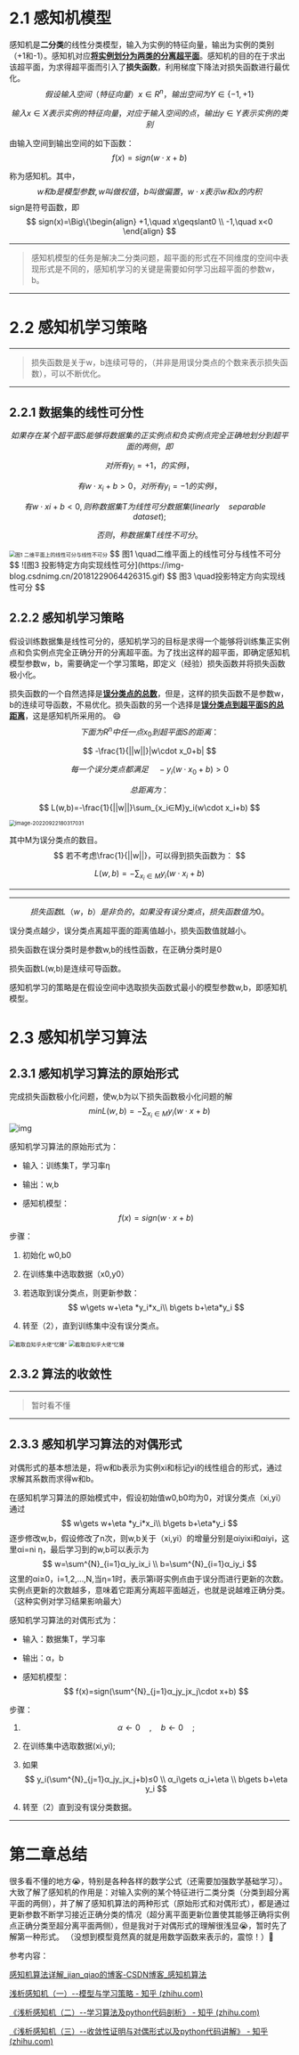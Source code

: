 # 2.1 感知机模型

感知机是**二分类**的线性分类模型，输入为实例的特征向量，输出为实例的类别（+1和-1）。感知机对应<u>**将实例划分为两类的分离超平面**</u>。感知机的目的在于求出该超平面，为求得超平面而引入了**损失函数**，利用梯度下降法对损失函数进行最优化。
$$
假设输入空间（特征向量）x∈R^n，输出空间为Y∈\{-1,+1\}
$$

$$
输入x∈X表示实例的特征向量，对应于输入空间的点，输出y∈Y表示实例的类别
$$

由输入空间到输出空间的如下函数：
$$
f(x)=sign(w\cdot x+b)
$$

称为感知机。其中，
$$
w和b是模型参数,w叫做权值，b叫做偏置，w\cdot x表示w和x的内积
$$
sign是符号函数，即
$$
sign(x)=\Big\{\begin{align}
+1,\quad x\geqslant0
\\
-1,\quad x<0
\end{align}
$$

------

>  感知机模型的任务是解决二分类问题，超平面的形式在不同维度的空间中表现形式是不同的，感知机学习的关键是需要如何学习出超平面的参数w，b。

------

# 2.2 感知机学习策略

------

> 损失函数是关于w，b连续可导的，（并非是用误分类点的个数来表示损失函数），可以不断优化。

------

## 2.2.1 数据集的线性可分性

$$
如果存在某个超平面S能够将数据集的正实例点和负实例点完全正确地划分到超平面的两侧，即
$$

$$
对所有 y_i=+1，的实例i，
$$

$$
有 w\cdot x_i+b>0，对所有 y_i=-1 的实例i，
$$

$$
有w\cdot xi+b<0,则称数据集T为线性可分数据集(linearly\quad separable\quad data set);
$$

$$
否则，称数据集T线性不可分。
$$

<img src="https://img-blog.csdnimg.cn/20181229065144827.JPG?x-oss-process=image/watermark,type_ZmFuZ3poZW5naGVpdGk,shadow_10,text_aHR0cHM6Ly9ibG9nLmNzZG4ubmV0L2ppYW5fcWlhbw==,size_16,color_FFFFFF,t_70" alt="图1 二维平面上的线性可分与线性不可分" style="zoom:67%;" />
$$
图1 \quad二维平面上的线性可分与线性不可分
$$
![图3 投影特定方向实现线性可分](https://img-blog.csdnimg.cn/20181229064426315.gif)
$$
图3 \quad投影特定方向实现线性可分
$$


## 2.2.2 感知机学习策略

假设训练数据集是线性可分的，感知机学习的目标是求得一个能够将训练集正实例点和负实例点完全正确分开的分离超平面。为了找出这样的超平面，即确定感知机模型参数w，b，需要确定一个学习策略，即定义（经验）损失函数并将损失函数极小化。

损失函数的一个自然选择是<u>**误分类点的总数**</u>，但是，这样的损失函数不是参数w，b的连续可导函数，不易优化。损失函数的另一个选择是<u>**误分类点到超平面S的总距离**</u>，这是感知机所采用的。
:smile:
$$
下面为R^n中任一点x_0到超平面S的距离：
$$

$$
-\frac{1}{||w||}|w\cdot x_0+b|
$$

$$
每一个误分类点都满足\quad-y_i(w\cdot x_0+b)>0
$$

$$
总距离为：
$$

$$
L(w,b)=-\frac{1}{||w||}\sum_{x_i∈M}y_i(w\cdot x_i+b)
$$

<img src="C:\Users\lenovo\AppData\Roaming\Typora\typora-user-images\image-20220922180317031.png" alt="image-20220922180317031" style="zoom:67%;" />

其中M为误分类点的数目。
$$
若不考虑\frac{1}{||w||}，可以得到损失函数为：
$$

$$
L(w,b)=-\sum_{x_i∈M}y_i(w\cdot x_i+b)
$$

------

> 

------

$$
损失函数L（w，b）是非负的，如果没有误分类点，损失函数值为0。
$$

误分类点越少，误分类点离超平面的距离值越小，损失函数值就越小。

损失函数在误分类时是参数w,b的线性函数，在正确分类时是0

损失函数L(w,b)是连续可导函数。

感知机学习的策略是在假设空间中选取损失函数式最小的模型参数w,b，即感知机模型。

# 2.3 感知机学习算法

## 2.3.1 感知机学习算法的原始形式

完成损失函数极小化问题，使w,b为以下损失函数极小化问题的解
$$
min L(w,b)=-\sum_{x_i∈M}y_i(w\cdot x+b)
$$
![img](file:///C:\Users\lenovo\AppData\Local\Temp\ksohtml8484\wps1.jpg)

感知机学习算法的原始形式为：

- 输入：训练集T，学习率η

- 输出：w,b

- 感知机模型：
  $$
  f(x)=sign(w\cdot x+b)
  $$
  

步骤：

1. 初始化 w0,b0

2. 在训练集中选取数据（x0,y0）

3. 若选取到误分类点，则更新参数：
   $$
   w\gets w+\eta *y_i*x_i\\ b\gets b+\eta*y_i
   $$

4. 转至（2），直到训练集中没有误分类点。

<img src="C:\Users\lenovo\AppData\Roaming\Typora\typora-user-images\image-20220923225531017.png" alt="截取自知乎大佬“忆臻”" style="zoom: 67%;" />

<img src="C:\Users\lenovo\AppData\Roaming\Typora\typora-user-images\image-20220923225833189.png" alt="截取自知乎大佬“忆臻" style="zoom:67%;" />

## 2.3.2 算法的收敛性

------

> 暂时看不懂

------



## 2.3.3 感知机学习算法的对偶形式

对偶形式的基本想法是，将w和b表示为实例xi和标记yi的线性组合的形式，通过求解其系数而求得w和b。

在感知机学习算法的原始模式中，假设初始值w0,b0均为0，对误分类点（xi,yi）通过
$$
w\gets w+\eta *y_i*x_i\\ b\gets b+\eta*y_i
$$
逐步修改w,b，假设修改了n次，则w,b关于（xi,yi）的增量分别是αiyixi和αiyi，这里αi=ni η，最后学习到的w,b可以表示为
$$
w=\sum^{N}_{i=1}α_iy_ix_i
\\
b=\sum^{N}_{i=1}α_iy_i
$$
这里的αi≥0，i=1,2,…,N,当η=1时，表示第i哥实例点由于误分而进行更新的次数。实例点更新的次数越多，意味着它距离分离超平面越近，也就是说越难正确分类。（这种实例对学习结果影响最大）



感知机学习算法的对偶形式为：

- 输入：数据集T，学习率

- 输出：α，b

- 感知机模型：
  $$
  f(x)=sign(\sum^{N}_{j=1}α_jy_jx_j\cdot x+b)
  $$

步骤：

1. $$
   α\gets 0\quad,\quad b\gets 0\quad ;
   $$

2. 在训练集中选取数据(xi,yi);

3. 如果
   $$
   y_i(\sum^{N}_{j=1}α_jy_jx_j+b)≤0
   \\
   α_i\gets α_i+\eta
   \\
   b\gets b+\eta y_i
   $$

4. 转至（2）直到没有误分类数据。



------

# 第二章总结

很多看不懂的地方:sob:，特别是各种各样的数学公式（还需要加强数学基础学习）。
大致了解了感知机的作用是：对输入实例的某个特征进行二类分类（分类到超分离平面的两侧），并了解了感知机算法的两种形式（原始形式和对偶形式），都是通过更新参数不断学习接近正确分类的情况（超分离平面更新位置使其能够正确将实例点正确分类至超分离平面两侧），但是我对于对偶形式的理解很浅显:sob:，暂时先了解第一种形式。
（没想到模型竟然真的就是用数学函数来表示的，震惊！）💋



参考内容：

[ 感知机算法详解_jian_qiao的博客-CSDN博客_感知机算法](https://blog.csdn.net/jian_qiao/article/details/85346664)

[浅析感知机（一）--模型与学习策略 - 知乎 (zhihu.com)](https://zhuanlan.zhihu.com/p/25696112)

[《浅析感知机（二）--学习算法及python代码剖析》 - 知乎 (zhihu.com)](https://zhuanlan.zhihu.com/p/25740235)

[《浅析感知机（三）--收敛性证明与对偶形式以及python代码讲解》 - 知乎 (zhihu.com)](https://zhuanlan.zhihu.com/p/25880406)





